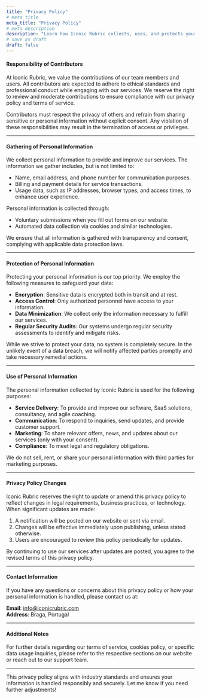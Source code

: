 ```yaml
---
title: "Privacy Policy"
# meta title
meta_title: "Privacy Policy"
# meta description
description: "Learn how Iconic Rubric collects, uses, and protects your personal information to ensure a secure and trustworthy experience."
# save as draft
draft: false
---
```


#### Responsibility of Contributors

At Iconic Rubric, we value the contributions of our team members and users. All contributors are expected to adhere to ethical standards and professional conduct while engaging with our services. We reserve the right to review and moderate contributions to ensure compliance with our privacy policy and terms of service.

Contributors must respect the privacy of others and refrain from sharing sensitive or personal information without explicit consent. Any violation of these responsibilities may result in the termination of access or privileges.

---

#### Gathering of Personal Information

We collect personal information to provide and improve our services. The information we gather includes, but is not limited to:
- Name, email address, and phone number for communication purposes.
- Billing and payment details for service transactions.
- Usage data, such as IP addresses, browser types, and access times, to enhance user experience.

Personal information is collected through:
- Voluntary submissions when you fill out forms on our website.
- Automated data collection via cookies and similar technologies.

We ensure that all information is gathered with transparency and consent, complying with applicable data protection laws.

---

#### Protection of Personal Information

Protecting your personal information is our top priority. We employ the following measures to safeguard your data:
- **Encryption**: Sensitive data is encrypted both in transit and at rest.
- **Access Control**: Only authorized personnel have access to your information.
- **Data Minimization**: We collect only the information necessary to fulfill our services.
- **Regular Security Audits**: Our systems undergo regular security assessments to identify and mitigate risks.

While we strive to protect your data, no system is completely secure. In the unlikely event of a data breach, we will notify affected parties promptly and take necessary remedial actions.

---

#### Use of Personal Information

The personal information collected by Iconic Rubric is used for the following purposes:
- **Service Delivery**: To provide and improve our software, SaaS solutions, consultancy, and agile coaching.
- **Communication**: To respond to inquiries, send updates, and provide customer support.
- **Marketing**: To share relevant offers, news, and updates about our services (only with your consent).
- **Compliance**: To meet legal and regulatory obligations.

We do not sell, rent, or share your personal information with third parties for marketing purposes.

---

#### Privacy Policy Changes

Iconic Rubric reserves the right to update or amend this privacy policy to reflect changes in legal requirements, business practices, or technology. When significant updates are made:
1. A notification will be posted on our website or sent via email.
2. Changes will be effective immediately upon publishing, unless stated otherwise.
3. Users are encouraged to review this policy periodically for updates.

By continuing to use our services after updates are posted, you agree to the revised terms of this privacy policy.

---

#### Contact Information

If you have any questions or concerns about this privacy policy or how your personal information is handled, please contact us at:

**Email**: [info@iconicrubric.com](mailto:info@iconicrubric.com)  
**Address**: Braga, Portugal

---

#### Additional Notes

For further details regarding our terms of service, cookies policy, or specific data usage inquiries, please refer to the respective sections on our website or reach out to our support team.

---

This privacy policy aligns with industry standards and ensures your information is handled responsibly and securely. Let me know if you need further adjustments!